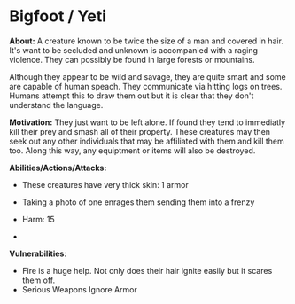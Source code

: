 
# Bigfoot / Yeti
  
**About:** A creature known to be twice the size of a man and covered in hair. It's want to be secluded and unknown is accompanied with a raging violence. They can possibly be found in large forests or mountains. 

Although they appear to be wild and savage, they are quite smart and some are capable of human speach. They communicate via hitting logs on trees. Humans attempt this to draw them out but it is clear that they don't understand the language. 
  
**Motivation:**  They just want to be left alone. If found they tend to immediatly kill their prey and smash all of their property. These creatures may then seek out any other individuals that may be affiliated with them and kill them too. Along this way, any equiptment or items will also be destroyed. 
  
**Abilities/Actions/Attacks:**  
- These creatures have very thick skin: 1 armor
- Taking a photo of one enrages them sending them into a frenzy
- Harm: 15

-  
  
**Vulnerabilities**:  
- Fire is a huge help. Not only does their hair ignite easily but it scares them off.
- Serious Weapons Ignore Armor